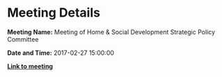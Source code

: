 # Meeting Details

**Meeting Name:** Meeting of Home & Social Development Strategic Policy Committee

**Date and Time:** 2017-02-27 15:00:00

**<a href="https://www.limerick.ie/council/whats-on/meeting-home-social-development-strategic-policy-committee-2" target="_blank">Link to meeting</a>**
